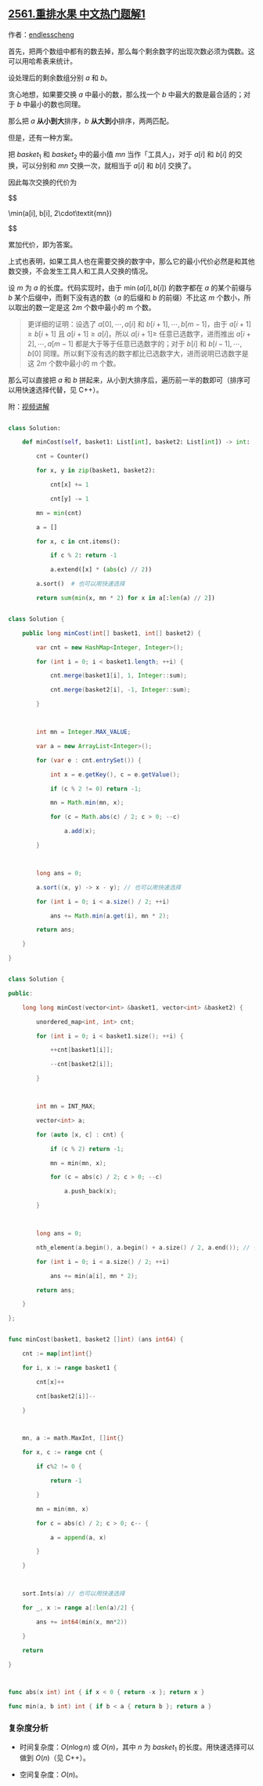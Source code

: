 ## [2561.重排水果 中文热门题解1](https://leetcode.cn/problems/rearranging-fruits/solutions/100000/tan-xin-gou-zao-by-endlesscheng-c2ui)

作者：[endlesscheng](https://leetcode.cn/u/endlesscheng)

首先，把两个数组中都有的数去掉，那么每个剩余数字的出现次数必须为偶数。这可以用哈希表来统计。

设处理后的剩余数组分别 $a$ 和 $b$。

贪心地想，如果要交换 $a$ 中最小的数，那么找一个 $b$ 中最大的数是最合适的；对于 $b$ 中最小的数也同理。

那么把 $a$ **从小到大**排序，$b$ **从大到小**排序，两两匹配。

但是，还有一种方案。

把 $\textit{basket}_1$ 和 $\textit{basket}_2$ 中的最小值 $\textit{mn}$ 当作「工具人」，对于 $a[i]$ 和 $b[i]$ 的交换，可以分别和 $\textit{mn}$ 交换一次，就相当于 $a[i]$ 和 $b[i]$ 交换了。

因此每次交换的代价为

$$
\min(a[i], b[i], 2\cdot\textit{mn})
$$

累加代价，即为答案。

上式也表明，如果工具人也在需要交换的数字中，那么它的最小代价必然是和其他数交换，不会发生工具人和工具人交换的情况。

设 $m$ 为 $a$ 的长度。代码实现时，由于 $\min(a[i], b[i])$ 的数字都在 $a$ 的某个前缀与 $b$ 某个后缀中，而剩下没有选的数（$a$ 的后缀和 $b$ 的前缀）不比这 $m$ 个数小，所以取出的数一定是这 $2m$ 个数中最小的 m 个数。

> 更详细的证明：设选了 $a[0],\cdots,a[i]$ 和 $b[i+1],\cdots,b[m-1]$，由于 $a[i+1]\ge b[i+1]$ 且 $a[i+1] \ge a[i]$，所以 $a[i+1] \ge$ 任意已选数字，进而推出 $a[i+2],\cdots,a[m-1]$ 都是大于等于任意已选数字的；对于 $b[i]$ 和 $b[i-1],\cdots,b[0]$ 同理。所以剩下没有选的数字都比已选数字大，进而说明已选数字是这 $2m$ 个数中最小的 m 个数。

那么可以直接把 $a$ 和 $b$ 拼起来，从小到大排序后，遍历前一半的数即可（排序可以用快速选择代替，见 C++）。

附：[视频讲解](https://www.bilibili.com/video/BV1sG4y1T7oc/)

```py [sol1-Python3]
class Solution:
    def minCost(self, basket1: List[int], basket2: List[int]) -> int:
        cnt = Counter()
        for x, y in zip(basket1, basket2):
            cnt[x] += 1
            cnt[y] -= 1
        mn = min(cnt)
        a = []
        for x, c in cnt.items():
            if c % 2: return -1
            a.extend([x] * (abs(c) // 2))
        a.sort()  # 也可以用快速选择
        return sum(min(x, mn * 2) for x in a[:len(a) // 2])
```

```java [sol1-Java]
class Solution {
    public long minCost(int[] basket1, int[] basket2) {
        var cnt = new HashMap<Integer, Integer>();
        for (int i = 0; i < basket1.length; ++i) {
            cnt.merge(basket1[i], 1, Integer::sum);
            cnt.merge(basket2[i], -1, Integer::sum);
        }

        int mn = Integer.MAX_VALUE;
        var a = new ArrayList<Integer>();
        for (var e : cnt.entrySet()) {
            int x = e.getKey(), c = e.getValue();
            if (c % 2 != 0) return -1;
            mn = Math.min(mn, x);
            for (c = Math.abs(c) / 2; c > 0; --c)
                a.add(x);
        }

        long ans = 0;
        a.sort((x, y) -> x - y); // 也可以用快速选择
        for (int i = 0; i < a.size() / 2; ++i)
            ans += Math.min(a.get(i), mn * 2);
        return ans;
    }
}
```

```cpp [sol1-C++]
class Solution {
public:
    long long minCost(vector<int> &basket1, vector<int> &basket2) {
        unordered_map<int, int> cnt;
        for (int i = 0; i < basket1.size(); ++i) {
            ++cnt[basket1[i]];
            --cnt[basket2[i]];
        }

        int mn = INT_MAX;
        vector<int> a;
        for (auto [x, c] : cnt) {
            if (c % 2) return -1;
            mn = min(mn, x);
            for (c = abs(c) / 2; c > 0; --c)
                a.push_back(x);
        }

        long ans = 0;
        nth_element(a.begin(), a.begin() + a.size() / 2, a.end()); // 快速选择
        for (int i = 0; i < a.size() / 2; ++i)
            ans += min(a[i], mn * 2);
        return ans;
    }
};
```

```go [sol1-Go]
func minCost(basket1, basket2 []int) (ans int64) {
	cnt := map[int]int{}
	for i, x := range basket1 {
		cnt[x]++
		cnt[basket2[i]]--
	}

	mn, a := math.MaxInt, []int{}
	for x, c := range cnt {
		if c%2 != 0 {
			return -1
		}
		mn = min(mn, x)
		for c = abs(c) / 2; c > 0; c-- {
			a = append(a, x)
		}
	}

	sort.Ints(a) // 也可以用快速选择
	for _, x := range a[:len(a)/2] {
		ans += int64(min(x, mn*2))
	}
	return
}

func abs(x int) int { if x < 0 { return -x }; return x }
func min(a, b int) int { if b < a { return b }; return a }
```

### 复杂度分析

- 时间复杂度：$O(n\log n)$ 或 $O(n)$，其中 $n$ 为 $\textit{basket}_1$ 的长度。用快速选择可以做到 $O(n)$（见 C++）。
- 空间复杂度：$O(n)$。
